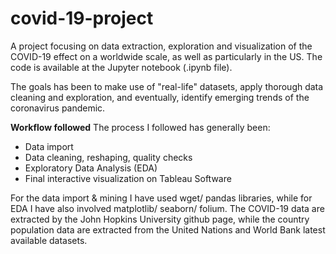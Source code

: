 # covid-19-project

A project focusing on data extraction, exploration and visualization of the COVID-19 effect on a worldwide scale, as well as particularly in the US. The code is available at the Jupyter notebook (.ipynb file).

The goals has been to make use of "real-life" datasets, apply thorough data cleaning and exploration, and eventually, identify emerging trends of the coronavirus pandemic.

**Workflow followed**
The process I followed has generally been:

- Data import
- Data cleaning, reshaping, quality checks
- Exploratory Data Analysis (EDA)
- Final interactive visualization on Tableau Software

For the data import & mining I have used wget/ pandas libraries, while for EDA I have also involved matplotlib/ seaborn/ folium. The COVID-19 data are extracted by the John Hopkins University github page, while the country population data are extracted from the United Nations and World Bank latest available datasets.
